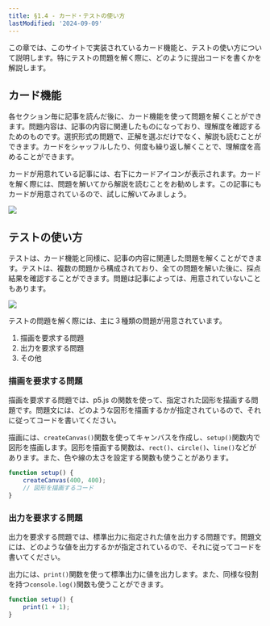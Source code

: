 ```yaml
---
title: §1.4 - カード・テストの使い方
lastModified: '2024-09-09'
---
```


この章では、このサイトで実装されているカード機能と、テストの使い方について説明します。特にテストの問題を解く際に、どのように提出コードを書くかを解説します。

## カード機能

各セクション毎に記事を読んだ後に、カード機能を使って問題を解くことができます。問題内容は、記事の内容に関連したものになっており、理解度を確認するためのものです。選択形式の問題で、正解を選ぶだけでなく、解説も読むことができます。カードをシャッフルしたり、何度も繰り返し解くことで、理解度を高めることができます。

カードが用意れている記事には、右下にカードアイコンが表示されます。カードを解く際には、問題を解いてから解説を読むことをお勧めします。この記事にもカードが用意されているので、試しに解いてみましょう。

![](/books/p5_tutorial/images/1-4/1.png)

## テストの使い方

テストは、カード機能と同様に、記事の内容に関連した問題を解くことができます。テストは、複数の問題から構成されており、全ての問題を解いた後に、採点結果を確認することができます。問題は記事によっては、用意されていないこともあります。

![](/books/p5_tutorial/images/1-4/2.png)

テストの問題を解く際には、主に３種類の問題が用意されています。

1. 描画を要求する問題
2. 出力を要求する問題
3. その他

### 描画を要求する問題

描画を要求する問題では、p5.js の関数を使って、指定された図形を描画する問題です。問題文には、どのような図形を描画するかが指定されているので、それに従ってコードを書いてください。

描画には、`createCanvas()`関数を使ってキャンバスを作成し、`setup()`関数内で図形を描画します。図形を描画する関数は、`rect()`、`circle()`、`line()`などがあります。また、色や線の太さを設定する関数も使うことがあります。

```js
function setup() {
    createCanvas(400, 400);
    // 図形を描画するコード
}
```

### 出力を要求する問題

出力を要求する問題では、標準出力に指定された値を出力する問題です。問題文には、どのような値を出力するかが指定されているので、それに従ってコードを書いてください。

出力には、`print()`関数を使って標準出力に値を出力します。また、同様な役割を持つ`console.log()`関数も使うことができます。

```js
function setup() {
    print(1 + 1);
}
```

